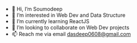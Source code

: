 - 👋 Hi, I’m Soumodeep
- 👀 I’m interested in Web Dev and Data Structure
- 🌱 I’m currently learning ReactJS
- 💞️ I’m looking to collaborate on Web Dev projects
- 📫 Reach me via email dasdeep0608@gmail.com

<!---
das123s/das123s is a ✨ special ✨ repository because its `README.md` (this file) appears on your GitHub profile.
You can click the Preview link to take a look at your changes.
--->

